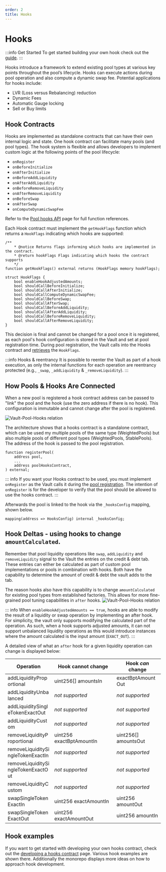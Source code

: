 ```yaml
---
order: 2
title: Hooks
---
```

# Hooks

:::info Get Started
To get started building your own hook check out the [guide](../../build-a-custom-amm/build-an-amm/extend-existing-pool-type-using-hooks.md).
:::

Hooks introduce a framework to extend existing pool types at various key points throughout the pool’s lifecycle. Hooks can execute actions during pool operation and also compute a dynamic swap fee. Potential applications for hooks include:
- LVR (Loss versus Rebalancing) reduction 
- Dynamic Fees
- Automatic Gauge locking
- Sell or Buy limits

## Hook Contracts

Hooks are implemented as standalone contracts that can have their own internal logic and state. One hook contract can facilitate many pools (and pool types). The hook system is flexible and allows developers to implement custom logic at the following points of the pool lifecycle:

- `onRegister`
- `onBeforeInitialize`
- `onAfterInitialize`
- `onBeforeAddLiquidity`
- `onAfterAddLiquidity`
- `onBeforeRemoveLiquidity`
- `onAfterRemoveLiquidity`
- `onBeforeSwap`
- `onAfterSwap`
- `onComputeDynamicSwapFee`

Refer to the [Pool hooks API](/developer-reference/contracts/hooks-api.html) page for full function references.

Each Hook contract must implement the `getHookFlags` function which returns a `HookFlags` indicating which hooks are supported:
```solidity
/**
    * @notice Returns flags informing which hooks are implemented in the contract.
    * @return hookFlags Flags indicating which hooks the contract supports
    */
function getHookFlags() external returns (HookFlags memory hookFlags);
```

```solidity
struct HookFlags {
    bool enableHookAdjustedAmounts;
    bool shouldCallBeforeInitialize;
    bool shouldCallAfterInitialize;
    bool shouldCallComputeDynamicSwapFee;
    bool shouldCallBeforeSwap;
    bool shouldCallAfterSwap;
    bool shouldCallBeforeAddLiquidity;
    bool shouldCallAfterAddLiquidity;
    bool shouldCallBeforeRemoveLiquidity;
    bool shouldCallAfterRemoveLiquidity;
}
```
This decision is final and cannot be changed for a pool once it is registered, as each pool's hook configuration is stored in the Vault and set at pool registration time. During pool registration, the Vault calls into the Hooks contract and [retrieves](https://github.com/balancer/balancer-v3-monorepo/blob/49553c0546121f7725e0b024b240d6e722f02538/pkg/vault/contracts/VaultExtension.sol#L198) the `HookFlags`. 

:::info Hooks & reentrancy
It is possible to reenter the Vault as part of a hook execution, as only the internal functions for each operation are reentrancy protected (e.g., `_swap`, `_addLiquidity` & `_removeLiquidity`).
:::

## How Pools & Hooks Are Connected

When a new pool is registered a hook contract address can be passed to "link" the pool and the hook (use the zero address if there is no hook). This configuration is immutable and cannot change after the pool is registered.

![Vault-Pool-Hooks relation](/images/hooks.png)

The architecture shows that a hooks contract is a standalone contract, which can be used my multiple pools of the same type (WeightedPools) but also multiple pools of different pool types (WeightedPools, StablePools). The address of the hook is passed to the pool registration.

```solidity
function registerPool(
    address pool,
    ...
    address poolHooksContract,
) external;
```

::: info
If you want your Hooks contract to be used, you must implement `onRegister` as the Vault calls it during the [pool registration](https://github.com/balancer/balancer-v3-monorepo/blob/49553c0546121f7725e0b024b240d6e722f02538/pkg/vault/contracts/VaultExtension.sol#L184). The intention of `onRegister` is for the developer to verify that the pool should be allowed to use the hooks contract.
:::

Afterwards the pool is linked to the hook via the `_hooksConfig` mapping, shown below.

```solidity
mapping(address => HooksConfig) internal _hooksConfig;
```


## Hook Deltas - using hooks to change `amountCalculated`.

Remember that pool liquidity operations like `swap`, `addLiquidity` and `removeLiquidity` signal to the Vault the entries on the credit & debt tab. These entries can either be calculated as part of custom pool implementations or pools in combination with hooks. Both have the capability to determine the amount of credit & debt the vault adds to the tab.

The reason hooks also have this capability is to change `amountCalculated` for existing pool types from established factories. This allows for more fine-grained pool tuning capabilities in `after` hooks. 
![Vault-Pool-Hooks relation](/images/hook-delta.png)


::: info
When `enableHookAdjustedAmounts == true`, hooks are able to modify the result of a liquidity or swap
operation by implementing an after hook. For simplicity, the vault only supports modifying the
calculated part of the operation. As such, when a hook supports adjusted amounts, it can not support
unbalanced liquidity operations as this would introduce instances where the amount calculated is the
input amount (`EXACT_OUT`).
:::

A detailed view of what an `after` hook for a given liquidity operation can change is displayed below:

| Operation                            | Hook cannot change       | Hook _can_ change     |
| --------                             |    -------               |  -------            |
| addLiquidityProportional             | uint256[] amountsIn      | exactBptAmountOut   |
| addLiquidityUnbalanced               | *not supported*          | *not supported*     |
| addLiquiditySingleTokenExactOut      | *not supported*          | *not supported*     |
| addLiquidityCustom                   | *not supported*          | *not supported*     |
| removeLiquidityProportional          | uint256 exactBptAmountIn | uint256[] amountsOut|
| removeLiquiditySingleTokenExactIn    | *not supported*          | *not supported*     |
| removeLiquiditySingleTokenExactOut   | *not supported*          | *not supported*     |
| removeLiquidityCustom                | *not supported*          | *not supported*     |
| swapSingleTokenExactIn               | uint256 exactAmountIn    | uint256 amountOut   |
| swapSingleTokenExactOut              | uint256 exactAmountOut   | uint256 amountIn    |


## Hook examples
If you want to get started with developing your own hooks contract, check out the [developing a hooks contract](/build-a-custom-amm/build-an-amm/extend-existing-pool-type-using-hooks.html) page. Various hook examples are shown there. Additionally the monorepo displays more ideas on how to approach hook development.


<style scoped>
table {
    display: table;
    width: 100%;
}
table th:first-of-type, td:first-of-type {
    width: 30%;
}
table th:nth-of-type(2) {
    width: 40%;
}
td {
    max-width: 0;
    overflow: hidden;
}
</style>